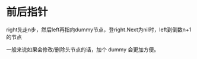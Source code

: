 # 前后指针

right先走n步，然后left再指向dummy节点，登right.Next为nil时，left到倒数n+1的节点

一般来说如果会修改/删除头节点的话，加个 dummy 会更加方便。
